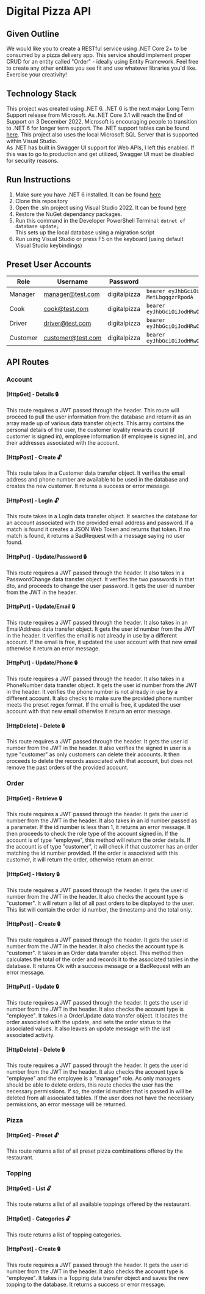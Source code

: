 # Digital Pizza API

## Given Outline
We would like you to create a RESTful service using .NET Core 2+ to be consumed by a pizza delivery app. This service should implement proper CRUD for an entity called "Order" - ideally using Entity Framework. Feel free to create any other entities you see fit and use whatever libraries you'd like. Exercise your creativity!

## Technology Stack
This project was created using .NET 6. .NET 6 is the next major Long Term Support release from Microsoft. As .NET Core 3.1 will reach the End of Support on 3 December 2022, Microsoft is encouraging people to transition to .NET 6 for longer term support. The .NET support tables can be found [here](https://dotnet.microsoft.com/en-us/platform/support/policy/dotnet-core). This project also uses the local Microsoft SQL Server that is supported within Visual Studio.
<br/>
As .NET has built in Swagger UI support for Web APIs, I left this enabled. If this was to go to production and get utilized, Swagger UI must be disabled for security reasons.

## Run Instructions
1. Make sure you have .NET 6 installed. It can be found [here](https://dotnet.microsoft.com/en-us/download)
2. Clone this repository
3. Open the .sln project using Visual Studio 2022. It can be found [here](https://visualstudio.microsoft.com/vs/)
4. Restore the NuGet dependancy packages.
5. Run this command in the Developer PowerShell Terminal: `dotnet ef database update;` <br/>This sets up the local database using a migration script
6. Run using Visual Studio or press F5 on the keyboard (using default Visual Studio keybindings)

## Preset User Accounts
| Role | Username | Password | Bearer Token (expires on 16 April 2023) |
|------|----------|----------|--------------|
| Manager | manager@test.com | digitalpizza | `bearer eyJhbGciOiJodHRwOi8vd3d3LnczLm9yZy8yMDAxLzA0L3htbGRzaWctbW9yZSNobWFjLXNoYTI1NiIsInR5cCI6IkpXVCJ9.eyJodHRwOi8vc2NoZW1hcy5taWNyb3NvZnQuY29tL3dzLzIwMDgvMDYvaWRlbnRpdHkvY2xhaW1zL3VzZXJkYXRhIjoiMSIsImh0dHA6Ly9zY2hlbWFzLnhtbHNvYXAub3JnL3dzLzIwMDUvMDUvaWRlbnRpdHkvY2xhaW1zL2VtYWlsYWRkcmVzcyI6Im1hbmFnZXJAdGVzdC5jb20iLCJodHRwOi8vc2NoZW1hcy5taWNyb3NvZnQuY29tL3dzLzIwMDgvMDYvaWRlbnRpdHkvY2xhaW1zL3JvbGUiOiJFbXBsb3llZSIsImV4cCI6MTY4MTY2MTUxMywiaXNzIjoiRGlnaXRhbCBQaXp6YSBBUEkifQ.HtM6YU5pa0bSaSV99XUhgoyqpsw-MetLbgqgzrRpodA` |
| Cook | cook@test.com | digitalpizza | `bearer eyJhbGciOiJodHRwOi8vd3d3LnczLm9yZy8yMDAxLzA0L3htbGRzaWctbW9yZSNobWFjLXNoYTI1NiIsInR5cCI6IkpXVCJ9.eyJodHRwOi8vc2NoZW1hcy5taWNyb3NvZnQuY29tL3dzLzIwMDgvMDYvaWRlbnRpdHkvY2xhaW1zL3VzZXJkYXRhIjoiMiIsImh0dHA6Ly9zY2hlbWFzLnhtbHNvYXAub3JnL3dzLzIwMDUvMDUvaWRlbnRpdHkvY2xhaW1zL2VtYWlsYWRkcmVzcyI6ImNvb2tAdGVzdC5jb20iLCJodHRwOi8vc2NoZW1hcy5taWNyb3NvZnQuY29tL3dzLzIwMDgvMDYvaWRlbnRpdHkvY2xhaW1zL3JvbGUiOiJFbXBsb3llZSIsImV4cCI6MTY4MTY2MTU1MCwiaXNzIjoiRGlnaXRhbCBQaXp6YSBBUEkifQ.DcbbLHalmvlkypSwn6lYqbMyLWFmIuRlXwtMQ5WzCNY` |
| Driver | driver@test.com | digitalpizza | `bearer eyJhbGciOiJodHRwOi8vd3d3LnczLm9yZy8yMDAxLzA0L3htbGRzaWctbW9yZSNobWFjLXNoYTI1NiIsInR5cCI6IkpXVCJ9.eyJodHRwOi8vc2NoZW1hcy5taWNyb3NvZnQuY29tL3dzLzIwMDgvMDYvaWRlbnRpdHkvY2xhaW1zL3VzZXJkYXRhIjoiMyIsImh0dHA6Ly9zY2hlbWFzLnhtbHNvYXAub3JnL3dzLzIwMDUvMDUvaWRlbnRpdHkvY2xhaW1zL2VtYWlsYWRkcmVzcyI6ImRyaXZlckB0ZXN0LmNvbSIsImh0dHA6Ly9zY2hlbWFzLm1pY3Jvc29mdC5jb20vd3MvMjAwOC8wNi9pZGVudGl0eS9jbGFpbXMvcm9sZSI6IkVtcGxveWVlIiwiZXhwIjoxNjgxNjYxNTY2LCJpc3MiOiJEaWdpdGFsIFBpenphIEFQSSJ9.SQn43Qgj1zc6sN9kAIhTpLNDTb61OfYslwJFnlrYdhg` |
| Customer | customer@test.com | digitalpizza| `bearer eyJhbGciOiJodHRwOi8vd3d3LnczLm9yZy8yMDAxLzA0L3htbGRzaWctbW9yZSNobWFjLXNoYTI1NiIsInR5cCI6IkpXVCJ9.eyJodHRwOi8vc2NoZW1hcy5taWNyb3NvZnQuY29tL3dzLzIwMDgvMDYvaWRlbnRpdHkvY2xhaW1zL3VzZXJkYXRhIjoiNCIsImh0dHA6Ly9zY2hlbWFzLnhtbHNvYXAub3JnL3dzLzIwMDUvMDUvaWRlbnRpdHkvY2xhaW1zL2VtYWlsYWRkcmVzcyI6ImN1c3RvbWVyQHRlc3QuY29tIiwiaHR0cDovL3NjaGVtYXMubWljcm9zb2Z0LmNvbS93cy8yMDA4LzA2L2lkZW50aXR5L2NsYWltcy9yb2xlIjoiQ3VzdG9tZXIiLCJleHAiOjE2ODE2NjE1ODEsImlzcyI6IkRpZ2l0YWwgUGl6emEgQVBJIn0.rUxObC6NW2jDHrH4aXCfslNfFV9NbuqW0Qjnfc1ED3Y` |

## API Routes
### Account
#### [HttpGet] - Details :lock:
This route requires a JWT passed through the header. This route will proceed to pull the user information from the database and return it as an array made up of various data transfer objects. This array contains the personal details of the user, the customer loyality rewards count (if customer is signed in), employee information (if employee is signed in), and their addresses associated with the account.

#### [HttpPost] - Create :unlock:
This route takes in a Customer data transfer object. It verifies the email address and phone number are available to be used in the database and creates the new customer. It returns a success or error message.

#### [HttpPost] - LogIn :unlock:
This route takes in a LogIn data transfer object. It searches the database for an account associated with the provided email address and password. If a match is found it creates a JSON Web Token and returns that token. If no match is found, it returns a BadRequest with a message saying no user found.

#### [HttpPut] - Update/Password :lock:
This route requires a JWT passed through the header. It also takes in a PasswordChange data transfer object. It verifies the two passwords in that dto, and proceeds to change the user password. It gets the user id number from the JWT in the header.

#### [HttpPut] - Update/Email :lock:
This route requires a JWT passed through the header. It also takes in an EmailAddress data transfer object. It gets the user id number from the JWT in the header. It verifies the email is not already in use by a different account. If the email is free, it updated the user account with that new email otherwise it return an error message.

#### [HttpPut] - Update/Phone :lock:
This route requires a JWT passed through the header. It also takes in a PhoneNumber data transfer object. It gets the user id number from the JWT in the header. It verifies the phone number is not already in use by a different account. It also checks to make sure the provided phone number meets the preset regex format. If the email is free, it updated the user account with that new email otherwise it return an error message.

#### [HttpDelete] - Delete :lock:
This route requires a JWT passed through the header. It gets the user id number from the JWT in the header. It also verifies the signed in user is a type "customer" as only customers can delete their accounts. It then proceeds to delete the records associated with that account, but does not remove the past orders of the provided account.

### Order
#### [HttpGet] - Retrieve :lock:
This route requires a JWT passed through the header. It gets the user id number from the JWT in the header. It also takes in an id number passed as a parameter. If the id number is less than 1, it returns an error message. It then proceeds to check the role type of the account signed in. If the account is of type "employee", this method will return the order details. If the account is of type "customer", it will check if that customer has an order matching the id number provided. If the order is associated with this customer, it will return the order, otherwise return an error.

#### [HttpGet] - History :lock:
This route requires a JWT passed through the header. It gets the user id number from the JWT in the header. It also checks the account type is "customer". It will return a list of all past orders to be displayed to the user. This list will contain the order id number, the timestamp and the total only.

#### [HttpPost] - Create :lock:
This route requires a JWT passed through the header. It gets the user id number from the JWT in the header. It also checks the account type is "customer". It takes in an Order data transfer object. This method then calculates the total of the order and records it to the associated tables in the database. It returns Ok with a success message or a BadRequest with an error message.

#### [HttpPut] - Update :lock:
This route requires a JWT passed through the header. It gets the user id number from the JWT in the header. It also checks the account type is "employee". It takes in a OrderUpdate data transfer object. It locates the order associated with the update, and sets the order status to the associated values. It also leaves an update message with the last associated activity.

#### [HttpDelete] - Delete :lock:
This route requires a JWT passed through the header. It gets the user id number from the JWT in the header. It also checks the account type is "employee" and the employee is a "manager" role. As only managers should be able to delete orders, this route checks the user has the necessary permissions. If so, the order id number that is passed in will be deleted from all associated tables. If the user does not have the necessary permissions, an error message will be returned.

### Pizza
#### [HttpGet] - Preset :unlock:
This route returns a list of all preset pizza combinations offered by the restaurant.

### Topping
#### [HttpGet] - List :unlock:
This route returns a list of all available toppings offered by the restaurant.

#### [HttpGet] - Categories :unlock:
This route returns a list of topping categories.

#### [HttpPost] - Create :lock:
This route requires a JWT passed through the header. It gets the user id number from the JWT in the header. It also checks the account type is "employee". It takes in a Topping data transfer object and saves the new topping to the database. It returns a success or error message.
